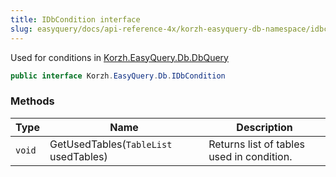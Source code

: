 ```yaml
---
title: IDbCondition interface
slug: easyquery/docs/api-reference-4x/korzh-easyquery-db-namespace/idbcondition-interface
---
```



Used for conditions in [Korzh.EasyQuery.Db.DbQuery](/api-reference-4x/korzh-easyquery-db-namespace/dbquery-class)
```csharp
public interface Korzh.EasyQuery.Db.IDbCondition

```

### Methods

| Type | Name | Description | 
| --- | --- | --- | 
| `void` | GetUsedTables(`TableList` usedTables) | Returns list of tables used in condition. |